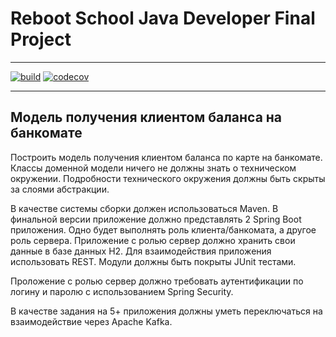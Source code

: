 # Reboot School Java Developer Final Project

---

[![build](https://img.shields.io/github/workflow/status/AleksMikhailenko/reboot-final-project/Java%20CI%20with%20Maven/develop)](https://github.com/AleksMikhailenko/reboot-final-project/actions?query=branch%3Adevelop++workflow%3A%22Java+CI+with+Maven%22++)
[![codecov](https://codecov.io/gh/AleksMikhailenko/reboot-final-project/branch/develop/graph/badge.svg)](https://codecov.io/gh/AleksMikhailenko/reboot-final-project)

[comment]: <> ([![Reliability Rating]&#40;https://sonarcloud.io/api/project_badges/measure?project=AleksMikhailenko_home-work&metric=reliability_rating&#41;]&#40;https://sonarcloud.io/dashboard?id=AleksMikhailenko_home-work&#41;)

[comment]: <> ([![Security Rating]&#40;https://sonarcloud.io/api/project_badges/measure?project=AleksMikhailenko_home-work&metric=security_rating&#41;]&#40;https://sonarcloud.io/dashboard?id=AleksMikhailenko_home-work&#41;)

[comment]: <> ([![Maintainability Rating]&#40;https://sonarcloud.io/api/project_badges/measure?project=AleksMikhailenko_home-work&metric=sqale_rating&#41;]&#40;https://sonarcloud.io/dashboard?id=AleksMikhailenko_home-work&#41;)

[comment]: <> ([![Duplicated Lines &#40;%&#41;]&#40;https://sonarcloud.io/api/project_badges/measure?project=AleksMikhailenko_home-work&metric=duplicated_lines_density&#41;]&#40;https://sonarcloud.io/dashboard?id=AleksMikhailenko_home-work&#41;)

---

## Модель получения клиентом баланса на банкомате

Построить модель получения клиентом баланса по карте на банкомате.
Классы доменной модели ничего не должны знать о техническом окружении.
Подробности технического окружения должны быть скрыты за слоями абстракции.

В качестве системы сборки должен использоваться Maven.
В финальной версии приложение должно представлять 2 Spring Boot приложения.
Одно будет выполнять роль клиента/банкомата, а другое роль сервера.
Приложение с ролью сервер должно хранить свои данные в базе данных H2.
Для взаимодействия приложения использовать REST. Модули должны быть покрыты JUnit тестами.

Проложение с ролью сервер должно требовать аутентификации по логину и паролю с использованием Spring Security.

В качестве задания на 5+ приложения должны уметь переключаться на взаимодействие через Apache Kafka.